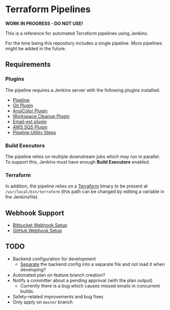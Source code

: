 # Terraform Pipelines

**WORK IN PROGRESS - DO NOT USE!**

This is a reference for automated Terraform pipelines using Jenkins.

For the time being this repository includes a single pipeline. More pipelines might be added in the
future.

## Requirements

### Plugins

The pipeline requires a Jenkins server with the following plugins installed:

- [Pipeline][1]
- [Git Plugin][2]
- [AnsiColor Plugin][3]
- [Workspace Cleanup Plugin][4]
- [Email-ext plugin][7]
- [AWS SQS Plugin][8]
- [Pipeline Utility Steps][9]

### Build Executors

The pipeline relies on multiple downstream jobs which may run in parallel. To support this, Jenkins
must have enough **Build Executors** enabled.

### Terraform

In addition, the pipeline relies on a [Terraform][5] binary to be present at
`/usr/local/bin/terraform` (this path can be changed by editing a variable in the Jenkinsfile).

## Webhook Support
  + [Bitbucket Webhook Setup](webhook-via-sqs/bitbucket-webhook.md)
  + [GitHub Webhook Setup](webhook-via-sqs/github-webhook.md)
## TODO

- Backend configuration for development
  - [Separate][6] the backend config into a separate file and not load it when developing?
- Automated plan on feature branch creation?
- Notify a committer about a pending approval (with the plan output)
  - Currently there is a bug which causes missed emails in concurrent builds.
- Safety-related improvements and bug fixes
- Only apply on `master` branch

[1]: https://plugins.jenkins.io/workflow-aggregator
[2]: https://plugins.jenkins.io/git
[3]: https://plugins.jenkins.io/ansicolor
[4]: https://plugins.jenkins.io/ws-cleanup
[5]: https://www.terraform.io/downloads.html
[6]: https://www.terraform.io/docs/backends/config.html#partial-configuration
[7]: https://plugins.jenkins.io/email-ext
[8]: https://plugins.jenkins.io/aws-sqs
[9]: https://plugins.jenkins.io/pipeline-utility-steps
